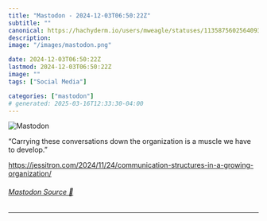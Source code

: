 ```yaml
---
title: "Mastodon - 2024-12-03T06:50:22Z"
subtitle: ""
canonical: https://hachyderm.io/users/mweagle/statuses/113587560256409371
description:
image: "/images/mastodon.png"

date: 2024-12-03T06:50:22Z
lastmod: 2024-12-03T06:50:22Z
image: ""
tags: ["Social Media"]

categories: ["mastodon"]
# generated: 2025-03-16T12:33:30-04:00
---
```

![Mastodon](/images/mastodon.png)

<p>“Carrying these conversations down the organization is a muscle we have to develop.”</p><p><a href="https://jessitron.com/2024/11/24/communication-structures-in-a-growing-organization/" target="_blank" rel="nofollow noopener noreferrer" translate="no"><span class="invisible">https://</span><span class="ellipsis">jessitron.com/2024/11/24/commu</span><span class="invisible">nication-structures-in-a-growing-organization/</span></a></p>


###### [Mastodon Source 🐘](https://hachyderm.io/@mweagle/113587560256409371)

___
